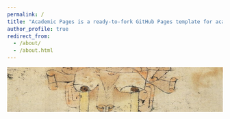 ```yaml
---
permalink: /
title: "Academic Pages is a ready-to-fork GitHub Pages template for academic personal websites"
author_profile: true
redirect_from: 
  - /about/
  - /about.html
---
```


<img src="/images/1200px-Klee-angelus-novus.png" width="650" height="105">

